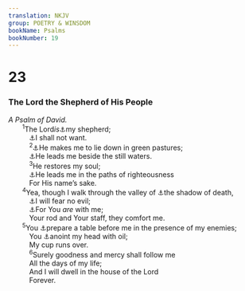 ```yaml
---
translation: NKJV
group: POETRY & WINSDOM
bookName: Psalms 
bookNumber: 19
---
```


<div class="title"><h1>23</h1><h3>The Lord the Shepherd of His People</h3><i>A Psalm of David.</i></div>
<span class="verse thi_23_1">  <sup>1</sup>The Lord<i>is</i><a data-toggle="tooltip" data-placement="bottom" title="Ps. 78:52; 80:1; (Is. 40:11); Ezek. 34:11, 12; (John 10:11; 1 Pet. 2:25; Rev. 7:16, 17)">⚓</a>my shepherd;<br/>   <a data-toggle="tooltip" data-placement="bottom" title="(Ps. 34:9, 10; Phil. 4:19)">⚓</a>I shall not want.<br/></span>
<span class="verse thi_23_2">   <sup>2</sup><a data-toggle="tooltip" data-placement="bottom" title="Ps. 65:11–13; Ezek. 34:14">⚓</a>He makes me to lie down in green pastures;<br/>   <a data-toggle="tooltip" data-placement="bottom" title="(Rev. 7:17)">⚓</a>He leads me beside the still waters.<br/></span>
<span class="verse thi_23_3">   <sup>3</sup>He restores my soul;<br/>   <a data-toggle="tooltip" data-placement="bottom" title="Ps. 5:8; 31:3; Prov. 8:20">⚓</a>He leads me in the paths of righteousness<br/>   For His name’s sake.<br/></span>
<span class="verse thi_23_4">  <sup>4</sup>Yea, though I walk through the valley of <a data-toggle="tooltip" data-placement="bottom" title="Job 3:5; 10:21, 22; 24:17; Ps. 44:19">⚓</a>the shadow of death,<br/>   <a data-toggle="tooltip" data-placement="bottom" title="(Ps. 3:6; 27:1)">⚓</a>I will fear no evil;<br/>   <a data-toggle="tooltip" data-placement="bottom" title="Ps. 16:8; (Is. 43:2)">⚓</a>For You <i>are</i> with me;<br/>   Your rod and Your staff, they comfort me.<br/></span>
<span class="verse thi_23_5">  <sup>5</sup>You <a data-toggle="tooltip" data-placement="bottom" title="Ps. 104:15">⚓</a>prepare a table before me in the presence of my enemies;<br/>   You <a data-toggle="tooltip" data-placement="bottom" title="Ps. 92:10; Luke 7:46">⚓</a>anoint my head with oil;<br/>   My cup runs over.<br/></span>
<span class="verse thi_23_6">   <sup>6</sup>Surely goodness and mercy shall follow me<br/>   All the days of my life;<br/>   And I will dwell in the house of the Lord<br/>   Forever.<br/></span>
